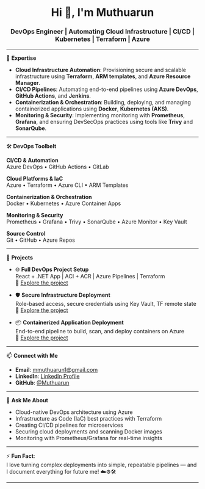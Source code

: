 <h1 align="center">Hi 👋, I'm Muthuarun</h1>
<h3 align="center">DevOps Engineer | Automating Cloud Infrastructure | CI/CD | Kubernetes | Terraform | Azure</h3>

---

🌟 **Expertise**
- **Cloud Infrastructure Automation**: Provisioning secure and scalable infrastructure using **Terraform**, **ARM templates**, and **Azure Resource Manager**.
- **CI/CD Pipelines**: Automating end-to-end pipelines using **Azure DevOps**, **GitHub Actions**, and **Jenkins**.
- **Containerization & Orchestration**: Building, deploying, and managing containerized applications using **Docker**, **Kubernetes (AKS)**.
- **Monitoring & Security**: Implementing monitoring with **Prometheus**, **Grafana**, and ensuring DevSecOps practices using tools like **Trivy** and **SonarQube**.

---

🛠️ **DevOps Toolbelt**

**CI/CD & Automation**  
Azure DevOps • GitHub Actions • GitLab

**Cloud Platforms & IaC**  
Azure • Terraform • Azure CLI • ARM Templates

**Containerization & Orchestration**  
Docker • Kubernetes • Azure Container Apps

**Monitoring & Security**  
Prometheus • Grafana • Trivy • SonarQube • Azure Monitor • Key Vault

**Source Control**  
Git • GitHub • Azure Repos

---

🚀 **Projects**

- 🌐 **Full DevOps Project Setup**  
  React + .NET App | ACI + ACR | Azure Pipelines | Terraform  
  🔗 [Explore the project](#)

- 🛡️ **Secure Infrastructure Deployment**  
  Role-based access, secure credentials using Key Vault, TF remote state  
  🔗 [Explore the project](#)

- 📦 **Containerized Application Deployment**  
  End-to-end pipeline to build, scan, and deploy containers on Azure  
  🔗 [Explore the project](#)

---

📫 **Connect with Me**
- **Email**: mmuthuarun1@gmail.com
- **LinkedIn**: [LinkedIn Profile](https://www.linkedin.com/in/YOUR_PROFILE)
- **GitHub**: [@Muthuarun](https://github.com/YOUR_USERNAME)

---

💬 **Ask Me About**
- Cloud-native DevOps architecture using Azure
- Infrastructure as Code (IaC) best practices with Terraform
- Creating CI/CD pipelines for microservices
- Securing cloud deployments and scanning Docker images
- Monitoring with Prometheus/Grafana for real-time insights

---

⚡ **Fun Fact**:  
I love turning complex deployments into simple, repeatable pipelines — and I document everything for future me! ☁️⚙️🛠️

---
